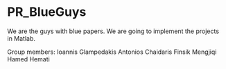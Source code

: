 # PR_BlueGuys

We are the guys with blue papers. We are going to implement the projects in Matlab.

Group members:
Ioannis Glampedakis
Antonios Chaidaris
Finsik Mengjiqi
Hamed Hemati
